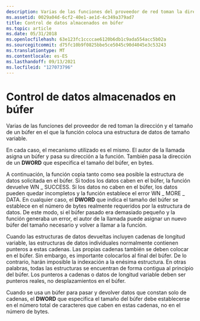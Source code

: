 ```yaml
---
description: Varias de las funciones del proveedor de red toman la dirección y el tamaño de un búfer en el que la función coloca una estructura de datos de tamaño variable.
ms.assetid: 0029a04d-6cf2-40e1-ae1d-4c349a379ad7
title: Control de datos almacenados en búfer
ms.topic: article
ms.date: 05/31/2018
ms.openlocfilehash: 63e123fc1ccccae6120b6db1c9ada554acc5b02a
ms.sourcegitcommit: d75fc10b9f0825bbe5ce5045c90d4045e3c53243
ms.translationtype: MT
ms.contentlocale: es-ES
ms.lasthandoff: 09/13/2021
ms.locfileid: "127073796"
---
```

# <a name="handling-buffered-data"></a>Control de datos almacenados en búfer

Varias de las funciones del proveedor de red toman la dirección y el tamaño de un búfer en el que la función coloca una estructura de datos de tamaño variable.

En cada caso, el mecanismo utilizado es el mismo. El autor de la llamada asigna un búfer y pasa su dirección a la función. También pasa la dirección de un **DWORD** que especifica el tamaño del búfer, en bytes.

A continuación, la función copia tanto como sea posible la estructura de datos solicitada en el búfer. Si todos los datos caben en el búfer, la función devuelve WN \_ SUCCESS. Si los datos no caben en el búfer, los datos pueden quedar incompletos y la función establece el error WN \_ MORE \_ DATA. En cualquier caso, el **DWORD** que indica el tamaño del búfer se establece en el número de bytes realmente requeridos por la estructura de datos. De este modo, si el búfer pasado era demasiado pequeño y la función generaba un error, el autor de la llamada puede asignar un nuevo búfer del tamaño necesario y volver a llamar a la función.

Cuando las estructuras de datos devueltas incluyen cadenas de longitud variable, las estructuras de datos individuales normalmente contienen punteros a estas cadenas. Las propias cadenas también se deben colocar en el búfer. Sin embargo, es importante colocarlos al final del búfer. De lo contrario, harán imposible la indexación a la enésima estructura. En otras palabras, todas las estructuras se encuentran de forma contigua al principio del búfer. Los punteros a cadenas o datos de longitud variable deben ser punteros reales, no desplazamientos en el búfer.

Cuando se usa un búfer para pasar y devolver datos que constan solo de cadenas, el **DWORD** que especifica el tamaño del búfer debe establecerse en el número total de caracteres que caben en estas cadenas, no en el número de bytes.

 

 



